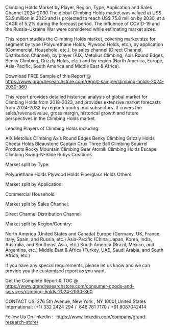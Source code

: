 Climbing Holds Market by Player, Region, Type, Application and Sales Channel 2024-2030
The global Climbing Holds market was valued at US$ 53.9 million in 2023 and is projected to reach US$ 75.8 million by 2030, at a CAGR of 5.2% during the forecast period. The influence of COVID-19 and the Russia-Ukraine War were considered while estimating market sizes.

This report studies the Climbing Holds market, covering market size for segment by type (Polyurethane Holds, Plywood Holds, etc.), by application (Commercial, Household, etc.), by sales channel (Direct Channel, Distribution Channel), by player (AIX, Metolius Climbing, Axis Round Edges, Benky Climbing, Grizzly Holds, etc.) and by region (North America, Europe, Asia-Pacific, South America and Middle East & Africa).

Download FREE Sample of this Report @ https://www.grandresearchstore.com/report-sample/climbing-holds-2024-2030-360

This report provides detailed historical analysis of global market for Climbing Holds from 2018-2023, and provides extensive market forecasts from 2024-2032 by region/country and subsectors. It covers the sales/revenue/value, gross margin, historical growth and future perspectives in the Climbing Holds market.

Leading Players of Climbing Holds including:

AIX
Metolius Climbing
Axis Round Edges
Benky Climbing
Grizzly Holds
Cheeta Holds
Bleaustone
Captain Crux
Three Ball Climbing
Squirrel Products
Rocky Mountain Climbing Gear
Atomik Climbing Holds
Escape Climbing
Swing-N-Slide
Rubys Creations

Market split by Type:

Polyurethane Holds
Plywood Holds
Fiberglass Holds
Others

Market split by Application:

Commercial
Household

Market split by Sales Channel:

Direct Channel
Distribution Channel

Market split by Region/Country:

North America (United States and Canada)
Europe (Germany, UK, France, Italy, Spain, and Russia, etc.)
Asia-Pacific (China, Japan, Korea, India, Australia, and Southeast Asia, etc.)
South America (Brazil, Mexico, and Argentina, etc.)
Middle East & Africa (Turkey, UAE, Saudi Arabia, and South Africa, etc.)

If you have any special requirements, please let us know and we can provide you the customized report as you want.

Get the Complete Report & TOC @ https://www.grandresearchstore.com/consumer-goods-and-services/climbing-holds-2024-2030-360

CONTACT US:
276 5th Avenue, New York , NY 10001,United States
International: (+1) 332 2424 294 /  646 781 7170 / +91 8087042414

Follow Us On linkedin :- https://www.linkedin.com/company/grand-research-store/
